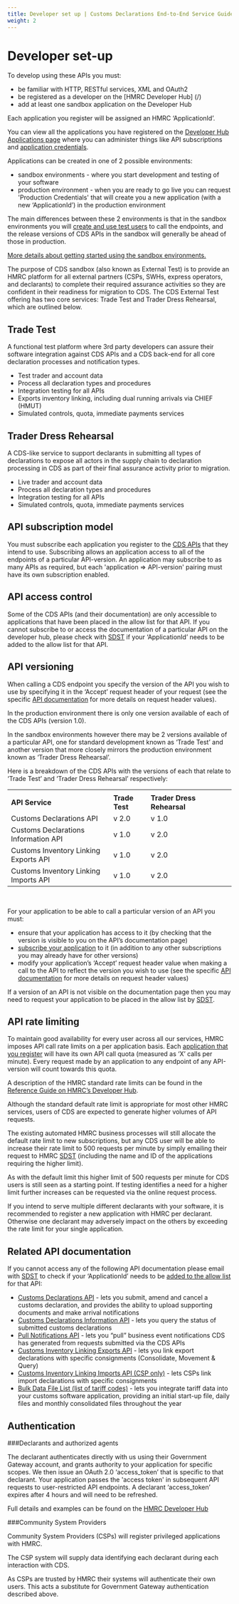 ```yaml
---
title: Developer set up | Customs Declarations End-to-End Service Guide
weight: 2
---
```


# Developer set-up

To develop using these APIs you must:

-	be familiar with HTTP, RESTful services, XML and OAuth2
-	be registered as a developer on the [HMRC Developer Hub] (/)
-	add at least one sandbox application on the Developer Hub

Each application you register will be assigned an HMRC ‘ApplicationId’.

You can view all the applications you have registered on the [Developer Hub Applications page](/developer/applications) where you can administer things like API subscriptions and [application credentials](/api-documentation/docs/authorisation/credentials).

Applications can be created in one of 2 possible environments:

- sandbox environments - where you start development and testing of your software
- production environment - when you are ready to go live you can request 'Production Credentials' that will create you a new application (with a new ‘ApplicationId’) in the production environment

The main differences between these 2 environments is that in the sandbox environments you will [create and use test users](/api-documentation/docs/testing/test-users-test-data-stateful-behaviour) to call the endpoints, and the release versions of CDS APIs in the sandbox will generally be ahead of those in production.
 
[More details about getting started using the sandbox environments.](/api-documentation/docs/testing) 

The purpose of CDS sandbox (also known as External Test) is to provide an HMRC platform for all external partners (CSPs, SWHs, express operators, and declarants) to complete their required assurance activities so they are confident in their readiness for migration to CDS. The CDS External Test offering has two core services: Trade Test and Trader Dress Rehearsal, which are outlined below.


## Trade Test

A functional test platform where 3rd party developers can assure their software integration against CDS APIs and a CDS back-end for all core declaration processes and notification types.
- Test trader and account data
- Process all declaration types and procedures
- Integration testing for all APIs
- Exports inventory linking, including dual running arrivals via CHIEF (HMUT)
- Simulated controls, quota, immediate payments services


## Trader Dress Rehearsal

A CDS-like service to support declarants in submitting all types of declarations to expose all actors in the supply chain to declaration processing in CDS as part of their final assurance activity prior to migration.

- Live trader and account data
- Process all declaration types and procedures
- Integration testing for all APIs
- Simulated controls, quota, immediate payments services


## API subscription model

You must subscribe each application you register to the [CDS APIs](/api-documentation/docs/api) that they intend to use. 
Subscribing allows an application access to all of the endpoints of a particular API-version. An application may subscribe to as many APIs as required, but each 'application => API-version' pairing must have its own subscription enabled.


## API access control

Some of the CDS APIs (and their documentation) are only accessible to applications that have been placed in the allow list for that API. If you cannot subscribe to or access the documentation of a particular API on the developer hub, please check with [SDST](mailto:SDSTeam@hmrc.gsi.gov.uk) if your ‘ApplicationId’ needs to be added to the allow list for that API.


## API versioning

When calling a CDS endpoint you specify the version of the API you wish to use by specifying it in the ‘Accept’ request header of your request (see the specific [API documentation](/documentation/set-up-developers.html#related-api-documentation) for more details on request header values).

In the production environment there is only one version available of each of the CDS APIs (version 1.0).

In the sandbox environments however there may be 2 versions available  of a particular API, one for standard development known as ‘Trade Test’ and another version that more closely mirrors the production environment known as ‘Trader Dress Rehearsal’.  

Here is a breakdown of the CDS APIs with the versions of each that relate to ‘Trade Test’ and ‘Trader Dress Rehearsal’ respectively:

<table>
  <tr><td></td><td></td><td></td><td></td><td></td></tr>
  <tr>
    <td><strong>API Service</strong></td>
    <td><strong>Trade Test</strong></td>
    <td><strong>Trader Dress Rehearsal</strong></td>
  </tr>
  <tr>
    <td>Customs Declarations API</td>
    <td>v 2.0</td>
    <td>v 1.0</td>
  </tr>
  <tr>
    <td>Customs Declarations Information API</td>
    <td>v 1.0</td>
    <td>v 2.0</td>
  </tr>
  <tr>
    <td>Customs Inventory Linking Exports API</td>
    <td>v 1.0</td>
    <td>v 2.0</td>
  </tr>
  <tr>
    <td>Customs Inventory Linking Imports API</td>
    <td>v 1.0</td>
    <td>v 2.0</td>
  </tr>
</table>  
</br>

For your application to be able to call a particular version of an API you must: 

-	ensure that your application has access to it (by checking that the version is visible to you on the API’s documentation page)
-	[subscribe your application](/documentation/set-up-developers.html#api-subscription-model) to it (in addition to any other subscriptions you may already have for other versions)
-	modify your application’s ‘Accept’ request header value when making a call to the API to reflect the version you wish to use (see the specific [API documentation](/documentation/set-up-developers.html#related-api-documentation) for more details on request header values)

If a version of an API is not visible on the documentation page then you may need to request your application to be placed in the allow list by [SDST](mailto:SDSTeam@hmrc.gsi.gov.uk). 


## API rate limiting

To maintain good availability for every user across all our services, HMRC imposes API call rate limits on a per application basis. Each [application that you register](/developer/applications) will have its own API call quota (measured as ‘X’ calls per minute). Every request made by an application to any endpoint of any API-version will count towards this quota.

A description of the HMRC standard rate limits can be found in the [Reference Guide on HMRC’s Developer Hub](/api-documentation/docs/reference-guide#rate-limiting).

Although the standard default rate limit is appropriate for most other HMRC services, users of CDS are expected to generate higher volumes of API requests.

The existing automated HMRC business processes will still allocate the default rate limit to new subscriptions, but any CDS user will be able to increase their rate limit to 500 requests per minute by simply emailing their request to HMRC [SDST](mailto:SDSTeam@hmrc.gsi.gov.uk) (including the name and ID of the applications requiring the higher limit).

As with the default limit this higher limit of 500 requests per minute for CDS users is still seen as a starting point. If testing identifies a need for a higher limit further increases can be requested via the online request process.

If you intend to serve multiple different declarants with your software, it is recommended to register a new application with HMRC per declarant. Otherwise one declarant may adversely impact on the others by exceeding the rate limit for your single application.


## Related API documentation

If you cannot access any of the following API documentation please email with [SDST](mailto:SDSTeam@hmrc.gsi.gov.uk) to check if your ‘ApplicationId’ needs to be [added to the allow list](/documentation/set-up-developers.html#api-access-control) for that API:

- [Customs Declarations API](/api-documentation/docs/api/service/customs-declarations) - lets you submit, amend and cancel a customs declaration, and provides the ability to upload supporting documents and make arrival notifications 
- [Customs Declarations Information API](/api-documentation/docs/api/service/customs-declarations-information) - lets you query the status of submitted customs declarations
- [Pull Notifications API](/api-documentation/docs/api/service/api-notification-pull) - lets you “pull” business event notifications CDS has generated from requests submitted via the CDS APIs
- [Customs Inventory Linking Exports API](/api-documentation/docs/api/service/customs-inventory-linking-exports) - lets you link export declarations with specific consignments (Consolidate, Movement & Query)
- [Customs Inventory Linking Imports API (CSP only)](/api-documentation/docs/api/service/customs-inventory-linking-imports) - lets CSPs link import declarations with specific consignments
- [Bulk Data File List (list of tariff codes)](/api-documentation/docs/api/service/secure-data-exchange-bulk-download) - lets you integrate tariff data into your customs software application, providing an initial start-up file, daily files and monthly consolidated files throughout the year


## Authentication

###Declarants and authorized agents 

The declarant authenticates directly with us using their Government Gateway account, and grants authority to your application for specific scopes. 
We then issue an OAuth 2.0 ‘access_token’ that is specific to that declarant. Your application passes the 'access token' in subsequent API requests to user-restricted API endpoints. 
A declarant ‘access_token’ expires after 4 hours and will need to be refreshed.

Full details and examples can be found on the [HMRC Developer Hub](/)


###Community System Providers

Community System Providers (CSPs) will register privileged applications with HMRC.

The CSP system will supply data identifying each declarant during each interaction with CDS.

As CSPs are trusted by HMRC their systems will authenticate their own users. This acts a substitute for Government Gateway authentication described above.
